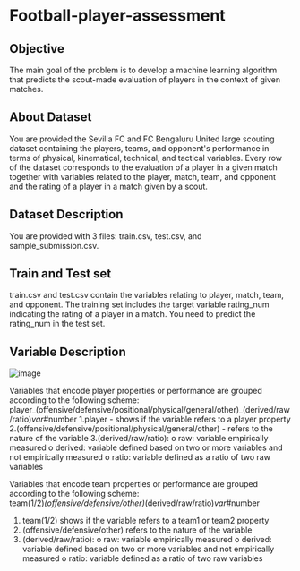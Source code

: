 # Football-player-assessment

## Objective
The main goal of the problem is to develop a machine learning algorithm that predicts the scout-made evaluation of players in the context of given matches.


## About Dataset
You are provided the Sevilla FC and FC Bengaluru United large scouting dataset containing the players, teams, and opponent's performance in terms of physical, kinematical, technical, and tactical variables.
Every row of the dataset corresponds to the evaluation of a player in a given match together with variables related to the player, match, team, and opponent and the rating of a player in a match given by a scout.


## Dataset Description
You are provided with 3 files: train.csv, test.csv, and sample_submission.csv. 

## Train and Test set

train.csv and test.csv contain the variables relating to player, match, team, and opponent. The training set includes the target variable rating_num indicating the rating of a player in a match. You need to predict the rating_num in the test set.


## Variable	Description
![image](https://user-images.githubusercontent.com/91201515/173370403-275ab95c-26f1-4dbc-91c5-a5980f2e3f84.png)

Variables that encode player properties or performance are grouped according to the following scheme:  
player_(offensive/defensive/positional/physical/general/other)_(derived/raw/ratio)_var_#number
1.player - shows if the variable refers to a player property
2.(offensive/defensive/positional/physical/general/other) - refers to the nature of the variable
3.(derived/raw/ratio):
         o	raw: variable empirically measured
         o	derived: variable defined based on two or more variables and not empirically measured
         o	ratio: variable defined as a ratio of two raw variables

Variables that encode team properties or performance are grouped according to the following scheme:  
team(1/2)_(offensive/defensive/other)_(derived/raw/ratio)_var_#number
1.	team(1/2) shows if the variable refers to a team1 or team2 property
2.	(offensive/defensive/other) refers to the nature of the variable
3.	(derived/raw/ratio):
                o	raw: variable empirically measured
                o	derived: variable defined based on two or more variables and not empirically measured
                o	ratio: variable defined as a ratio of two raw variables
